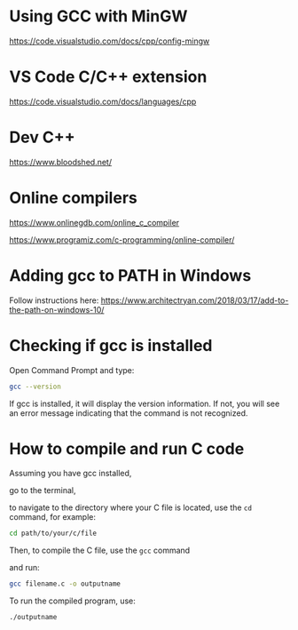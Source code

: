
# Using GCC with MinGW 

https://code.visualstudio.com/docs/cpp/config-mingw

# VS Code C/C++ extension
https://code.visualstudio.com/docs/languages/cpp


# Dev C++

https://www.bloodshed.net/


# Online compilers

https://www.onlinegdb.com/online_c_compiler

https://www.programiz.com/c-programming/online-compiler/

# Adding gcc to PATH in Windows

Follow instructions here:
https://www.architectryan.com/2018/03/17/add-to-the-path-on-windows-10/


# Checking if gcc is installed
Open Command Prompt and type:

```bash
gcc --version
```
If gcc is installed, it will display the version information. If not, you will see an error message indicating that the command is not recognized.


# How to compile and run C code

Assuming you have gcc installed,

go to the terminal, 

to navigate to the directory where your C file is located,
use the `cd` command, for example:

```bash
cd path/to/your/c/file
```

Then, to compile the C file, use the `gcc` command


and run:

```bash
gcc filename.c -o outputname
```

To run the compiled program, use:

```bash
./outputname
```
